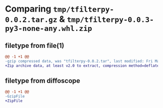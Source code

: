# Comparing `tmp/tfilterpy-0.0.2.tar.gz` & `tmp/tfilterpy-0.0.3-py3-none-any.whl.zip`

## filetype from file(1)

```diff
@@ -1 +1 @@
-gzip compressed data, was "tfilterpy-0.0.2.tar", last modified: Fri Mar 31 09:38:49 2023, max compression
+Zip archive data, at least v2.0 to extract, compression method=deflate
```

## filetype from diffoscope

```diff
@@ -1 +1 @@
-GzipFile
+ZipFile
```

